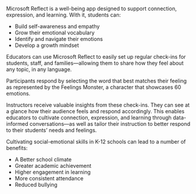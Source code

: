 Microsoft Reflect is a well-being app designed to support connection, expression, and learning. With it, students can:

- Build self-awareness and empathy
- Grow their emotional vocabulary
- Identify and navigate their emotions
- Develop a growth mindset

Educators can use Microsoft Reflect to easily set up regular check-ins for students, staff, and families—allowing them to share how they feel about any topic, in any language.

Participants respond by selecting the word that best matches their feeling as represented by the Feelings Monster, a  character that showcases 60 emotions.

Instructors receive valuable insights from these check-ins. They can see at a glance how their audience feels and respond accordingly. This enables educators to cultivate connection, expression, and learning through data-informed conversations—as well as tailor their instruction to better respond to their students’ needs and feelings.

Cultivating social-emotional skills in K-12 schools can lead to a number of benefits:

- A Better school climate
- Greater academic achievement
- Higher engagement in learning
- More consistent attendance
- Reduced bullying